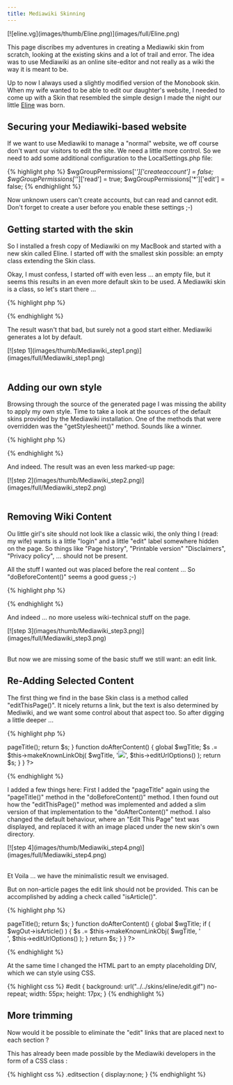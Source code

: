 ```yaml
---
title: Mediawiki Skinning
---
```


<div class="thumb left" markdown="1">
[![eline.vg](images/thumb/Eline.png)](images/full/Eline.png)
</div>

This page discribes my adventures in creating a Mediawiki skin from scratch, looking at the existing skins and a lot of trail and error. The idea was to use Mediawiki as an online site-editor and not really as a wiki the way it is meant to be. 

Up to now I always used a slightly modified version of the Monobook skin. When my wife wanted to be able to edit our daughter's website, I needed to come up with a Skin that resembled the simple design I made the night our little [Eline](http://eline.vg) was born.

## Securing your Mediawiki-based website

If we want to use Mediawiki to manage a "normal" website, we off course don't want our visitors to edit the site. We need a little more control. So we need to add some additional configuration to the LocalSettings.php file:

{% highlight php %}
$wgGroupPermissions['*']['createaccount']   = false;
$wgGroupPermissions['*']['read']            = true;
$wgGroupPermissions['*']['edit']            = false;
{% endhighlight %}

Now unknown users can't create accounts, but can read and cannot edit. Don't forget to create a user before you enable these settings ;-)

## Getting started with the skin

So I installed a fresh copy of Mediawiki on my MacBook and started with a new skin called Eline. I started off with the smallest skin possible: an empty class extending the Skin class.

Okay, I must confess, I started off with even less ... an empty file, but it seems this results in an even more default skin to be used. A Mediawiki skin is a class, so let's start there ...

{% highlight php %}
<?php
  /**
   * Eline.VG MediaWiki Skin
   * Author: Christophe VG
   **/

class SkinEline extends Skin {
  
}
?>
{% endhighlight %}

The result wasn't that bad, but surely not a good start either. Mediawiki generates a lot by default.

<div class="thumb left" markdown="1">
[![step 1](images/thumb/Mediawiki_step1.png)](images/full/Mediawiki_step1.png)
</div>
<br clear="both">

## Adding our own style

Browsing through the source of the generated page I was missing the ability to apply my own style. Time to take a look at the sources of the default skins provided by the Mediawiki installation. One of the methods that were overridden was the "getStylesheet()" method. Sounds like a winner.

{% highlight php %}
<?php
  /**
   * Eline.VG MediaWiki Skin
   * Author: Christophe VG
   **/

class SkinEline extends Skin {

  function getStylesheet() {
    return 'eline/eline.css';
  }  

}
?>
{% endhighlight %}

And indeed. The result was an even less marked-up page:

<div class="thumb left clear" markdown="1">
[![step 2](images/thumb/Mediawiki_step2.png)](images/full/Mediawiki_step2.png)
</div>
<br clear="both">

## Removing Wiki Content

Ou little girl's site should not look like a classic wiki, the only thing I (read: my wife) wants is a little "login" and a little "edit" label somewhere hidden on the page. So things like  "Page history", "Printable version" "Disclaimers", "Privacy policy", ... should not be present. 

All the stuff I wanted out was placed before the real content ... So "doBeforeContent()" seems a good guess ;-)

{% highlight php %}
<?php

  /**
   * Eline.VG MediaWiki Skin
   * Author: Christophe VG
   **/

class SkinEline extends Skin {
  
  function getStylesheet() {
    return 'eline/eline.css';
  }

  function doBeforeContent() {
    return "";
  }
  
  }
?>
{% endhighlight %}

And indeed ... no more useless wiki-technical stuff on the page. 

<div class="thumb left clear" markdown="1">
[![step 3](images/thumb/Mediawiki_step3.png)](images/full/Mediawiki_step3.png)
</div>
<br clear="both">

But now we are missing some of the basic stuff we still want: an edit link.

## Re-Adding Selected Content

The first thing we find in the base Skin class is a method called "editThisPage()". It nicely returns a link, but the text is also determined by Mediwiki, and we want some control about that aspect too. So after digging a little deeper ...

{% highlight php %}
<?php

  /**
   * Eline.VG MediaWiki Skin
   * Author: Christophe VG
   **/

class SkinEline extends Skin {
  
  function getStylesheet() {
    return 'eline/eline.css';
  }

  function doBeforeContent() {
    $s .= $this->pageTitle();

    return $s;
  }

  function doAfterContent() {
    global $wgTitle;

    $s .= $this->makeKnownLinkObj( $wgTitle, 
        '<img src="../skins/eline/edit.gif">', $this->editUrlOptions() );

    return $s;
  }
  
  }

?>
{% endhighlight %}

I added a few things here: First I added the "pageTitle" again using the "pageTitle()" method in the "doBeforeContent()" method. I then found out how the "editThisPage()" method was implemented and added a slim version of that implementation to the "doAfterContent()" method. I also changed the default behaviour, where an "Edit This Page" text was displayed, and replaced it with an image placed under the new skin's own directory.

<div class="thumb left clear" markdown="1">
[![step 4](images/thumb/Mediawiki_step4.png)](images/full/Mediawiki_step4.png)
</div>
<br clear="both">

Et Voila ... we have the minimalistic result we envisaged. 

But on non-article pages the edit link should not be provided. This can be accomplished by adding a check called "isArticle()".

{% highlight php %}
<?php

  /**
   * Eline.VG MediaWiki Skin
   * Author: Christophe VG
   **/

class SkinEline extends Skin {
  
  function getStylesheet() {
    return 'eline/eline.css';
  }

  function doBeforeContent() {
    $s .= $this->pageTitle();

    return $s;
  }

  function doAfterContent() {
    global $wgTitle;

    if ( $wgOut->isArticle() ) {
      $s .= $this->makeKnownLinkObj( $wgTitle, 
				     '<div id="edit"></div>', 
				     $this->editUrlOptions() );
    }
    return $s;
  }
  
  }

?>
{% endhighlight %}

At the same time I changed the HTML part to an empty placeholding DIV, which we can style using CSS.

{% highlight css %}
#edit { 
  background: url("../../skins/eline/edit.gif") no-repeat;
  width: 55px;
  height: 17px;
}
{% endhighlight %}

## More trimming

Now would it be possible to eliminate the "edit" links that are placed next to each section ?

This has already been made possible by the Mediawiki developers in the form of a CSS class :

{% highlight css %}
.editsection { 
  display:none;
}
{% endhighlight %}
